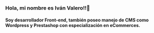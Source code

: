 ### Hola, mi nombre es Iván Valero!!👋


#### Soy desarrollador Front-end, también poseo manejo de CMS como Wordpress y Prestashop con especialización en eCommerces.
### 

